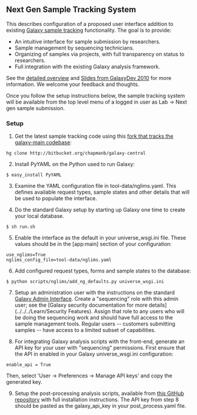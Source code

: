 ## Next Gen Sample Tracking System

This describes configuration of a proposed user interface addition to existing [Galaxy sample tracking](http://main.g2.bx.psu.edu/u/rkchak/p/sts) functionality. The goal is to provide:

* An intuitive interface for sample submission by researchers.
* Sample management by sequencing technicians. 
* Organizing of samples via projects, with full transparency on status to researchers.
* Full integration with the existing Galaxy analysis framework.


See the [detailed overview](http://bcbio.wordpress.com/2011/01/11/next-generation-sequencing-information-management-and-analysis-system-for-galaxy/) and [Slides from GalaxyDev 2010](http://www.slideshare.net/chapmanb/nextgeneration-sequencing-request-management-system-in-galaxy) for more information. We welcome your feedback and thoughts.

Once you follow the setup instructions below, the sample tracking system will be available from the top level menu of a logged in user as Lab -> Next gen sample submission.

### Setup

1. Get the latest sample tracking code using this [fork that tracks the galaxy-main codebase](http://bitbucket.org/chapmanb/galaxy-central):

```
hg clone http://bitbucket.org/chapmanb/galaxy-central
```


2. Install PyYAML on the Python used to run Galaxy:

```
$ easy_install PyYAML
```


3. Examine the YAML configuration file in tool-data/nglims.yaml. This defines available request types, sample states and other details that will be used to populate the interface.

4. Do the standard Galaxy setup by starting up Galaxy one time to create your local database.

```
$ sh run.sh
```


5. Enable the interface as the default in your universe_wsgi.ini file. These values should be in the [app:main] section of your configuration:

```
use_nglims=True
nglims_config_file=tool-data/nglims.yaml
```


6. Add configured request types, forms and sample states to the database:

```
$ python scripts/nglims/add_ng_defaults.py universe_wsgi.ini
```


7. Setup an administration user with the instructions on the standard [Galaxy Admin Interface](../../../Admin/Interface). Create a "sequencing" role with this admin user; see the [Galaxy security documentation for more details](../../../Learn/Security Features). Assign that role to any users who will be doing the sequencing work and should have full access to the sample management tools. Regular users -- customers submitting samples -- have access to a limited subset of capabilities.

8. For integrating Galaxy analysis scripts with the front-end, generate an API key for your user with "sequencing" permissions. First ensure that the API in enabled in your Galaxy universe_wsgi.ini configuration:

```
enable_api = True
```


Then, select 'User -> Preferences -> Manage API keys' and copy the generated key.

9. Setup the post-processing analysis scripts, available from [this GitHub repository](https://github.com/chapmanb/bcbb/tree/master/nextgen) with full installation instructions. The API key from step 8 should be pasted as the galaxy_api_key in your post_process.yaml file.
